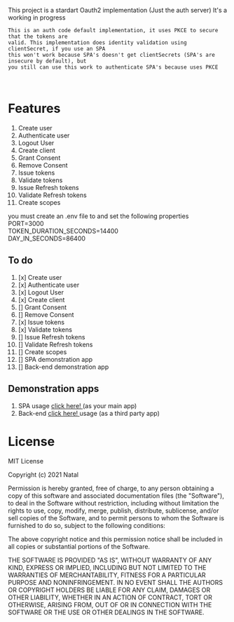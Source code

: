 This project is a stardart Oauth2 implementation (Just the auth server)
It's a working in progress

<p>

    This is an auth code default implementation, it uses PKCE to secure that the tokens are 
    valid. This implementation does identity validation using clientSecret, if you use an SPA
    this won't work because SPA's doesn't get clientSecrets (SPA's are insecure by default), but
    you still can use this work to authenticate SPA's because uses PKCE

</p>

<br />
<h1> Features </h1>
<ol>
    <li>Create user</li>
    <li>Authenticate user</li>
    <li>Logout User</li>
    <li>Create client</li>
    <li>Grant Consent</li>
    <li>Remove Consent</li>
    <li>Issue tokens</li>
    <li>Validate tokens</li>
    <li>Issue Refresh tokens</li>
    <li>Validate Refresh tokens</li>
    <li>Create scopes</li>
</ol>
<p> you must create an .env file to and set the following properties 
    <br /> PORT=3000
    <br /> TOKEN_DURATION_SECONDS=14400
    <br /> DAY_IN_SECONDS=86400  
</p>

<h2>To do </h2>
<ol>
    <li> [x] Create user</li>
    <li> [x] Authenticate user</li>
    <li> [x] Logout User</li>
    <li> [x] Create client</li>
    <li> [] Grant Consent</li>
    <li> [] Remove Consent</li>
    <li> [x] Issue tokens</li>
    <li> [x] Validate tokens</li>
    <li> [] Issue Refresh tokens</li>
    <li> [] Validate Refresh tokens</li>
    <li> [] Create scopes</li>
    <li> [] SPA demonstration app</li>
    <li> [] Back-end demonstration app</li>
</ol>

<h2> Demonstration apps</h2>

<ol>
    <li> SPA usage <a href="https://github.com/gnatal/oauth2-spa-demo"> click here! </a>(as your main app)</li>
    <li> Back-end <a href=""> click here! </a>usage (as a third party app)</li>
</ol>


<h1> License </h1>

MIT License

Copyright (c) 2021 Natal

Permission is hereby granted, free of charge, to any person obtaining a copy
of this software and associated documentation files (the "Software"), to deal
in the Software without restriction, including without limitation the rights
to use, copy, modify, merge, publish, distribute, sublicense, and/or sell
copies of the Software, and to permit persons to whom the Software is
furnished to do so, subject to the following conditions:

The above copyright notice and this permission notice shall be included in all
copies or substantial portions of the Software.

THE SOFTWARE IS PROVIDED "AS IS", WITHOUT WARRANTY OF ANY KIND, EXPRESS OR
IMPLIED, INCLUDING BUT NOT LIMITED TO THE WARRANTIES OF MERCHANTABILITY,
FITNESS FOR A PARTICULAR PURPOSE AND NONINFRINGEMENT. IN NO EVENT SHALL THE
AUTHORS OR COPYRIGHT HOLDERS BE LIABLE FOR ANY CLAIM, DAMAGES OR OTHER
LIABILITY, WHETHER IN AN ACTION OF CONTRACT, TORT OR OTHERWISE, ARISING FROM,
OUT OF OR IN CONNECTION WITH THE SOFTWARE OR THE USE OR OTHER DEALINGS IN THE
SOFTWARE.